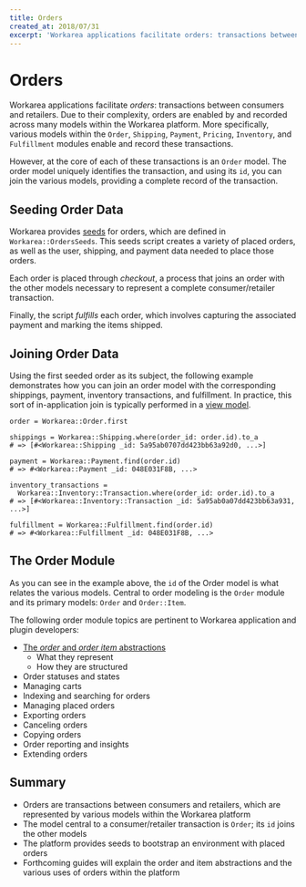 ```yaml
---
title: Orders
created_at: 2018/07/31
excerpt: 'Workarea applications facilitate orders: transactions between consumers and retailers. Due to their complexity, orders are enabled by and recorded across many models within the Workarea platform. More specifically, various models within the Order, Shi'
---
```


# Orders

Workarea applications facilitate <dfn>orders</dfn>: transactions between consumers and retailers. Due to their complexity, orders are enabled by and recorded across many models within the Workarea platform. More specifically, various models within the `Order`, `Shipping`, `Payment`, `Pricing`, `Inventory`, and `Fulfillment` modules enable and record these transactions.

However, at the core of each of these transactions is an `Order` model. The order model uniquely identifies the transaction, and using its `id`, you can join the various models, providing a complete record of the transaction.

## Seeding Order Data

Workarea provides [seeds](seeds.html) for orders, which are defined in `Workarea::OrdersSeeds`. This seeds script creates a variety of placed orders, as well as the user, shipping, and payment data needed to place those orders.

Each order is placed through <dfn>checkout</dfn>, a process that joins an order with the other models necessary to represent a complete consumer/retailer transaction.

Finally, the script _fulfills_ each order, which involves capturing the associated payment and marking the items shipped.

## Joining Order Data

Using the first seeded order as its subject, the following example demonstrates how you can join an order model with the corresponding shippings, payment, inventory transactions, and fulfillment. In practice, this sort of in-application join is typically performed in a [view model](view-models.html).

```
order = Workarea::Order.first

shippings = Workarea::Shipping.where(order_id: order.id).to_a
# => [#<Workarea::Shipping _id: 5a95ab0707dd423bb63a92d0, ...>]

payment = Workarea::Payment.find(order.id)
# => #<Workarea::Payment _id: 048E031F8B, ...>

inventory_transactions =
  Workarea::Inventory::Transaction.where(order_id: order.id).to_a
# => [#<Workarea::Inventory::Transaction _id: 5a95ab0a07dd423bb63a931, ...>]

fulfillment = Workarea::Fulfillment.find(order.id)
# => #<Workarea::Fulfillment _id: 048E031F8B, ...>
```

## The Order Module

As you can see in the example above, the `id` of the Order model is what relates the various models. Central to order modeling is the `Order` module and its primary models: `Order` and `Order::Item`.

The following order module topics are pertinent to Workarea application and plugin developers:

- [The _order_ and _order item_ abstractions](orders-and-items.html)
  - What they represent
  - How they are structured
- Order statuses and states
- Managing carts
- Indexing and searching for orders
- Managing placed orders
- Exporting orders
- Canceling orders
- Copying orders
- Order reporting and insights
- Extending orders

## Summary

- Orders are transactions between consumers and retailers, which are represented by various models within the Workarea platform
- The model central to a consumer/retailer transaction is `Order`; its `id` joins the other models
- The platform provides seeds to bootstrap an environment with placed orders
- Forthcoming guides will explain the order and item abstractions and the various uses of orders within the platform

